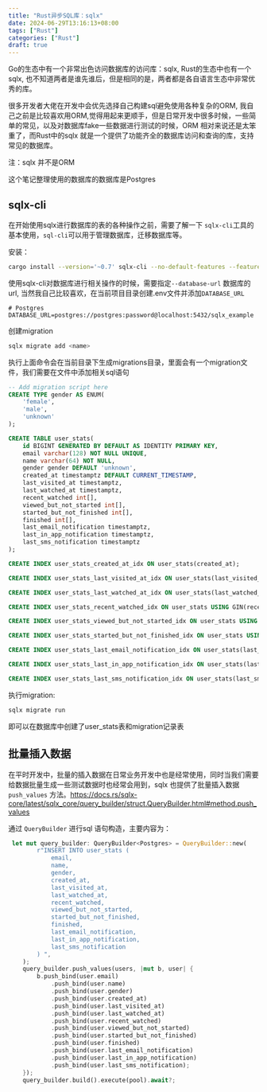 ```yaml
---
title: "Rust异步SQL库：sqlx"
date: 2024-06-29T13:16:13+08:00
tags: ["Rust"]
categories: ["Rust"]
draft: true
---
```


Go的生态中有一个非常出色访问数据库的访问库：sqlx, Rust的生态中也有一个sqlx, 也不知道两者是谁先谁后，但是相同的是，两者都是各自语言生态中非常优秀的库。

很多开发者大佬在开发中会优先选择自己构建sql避免使用各种复杂的ORM, 我自己之前是比较喜欢用ORM,觉得用起来更顺手，但是日常开发中很多时候，一些简单的常见，以及对数据库fake一些数据进行测试的时候，ORM 相对来说还是太笨重了，而Rust中的sqlx 就是一个提供了功能齐全的数据库访问和查询的库，支持常见的数据库。

注：sqlx 并不是ORM

这个笔记整理使用的数据库的数据库是Postgres

## sqlx-cli

在开始使用sqlx进行数据库的表的各种操作之前，需要了解一下 `sqlx-cli`工具的基本使用，`sql-cli`可以用于管理数据库，迁移数据库等。

安装：

```bash
cargo install --version='~0.7' sqlx-cli --no-default-features --features rustls,postgres
```

使用sqlx-cli对数据库进行相关操作的时候，需要指定`--database-url` 数据库的url, 当然我自己比较喜欢，在当前项目目录创建.env文件并添加`DATABASE_URL`

```env
# Postgres
DATABASE_URL=postgres://postgres:password@localhost:5432/sqlx_example
```

创建migration

```bash
sqlx migrate add <name>
```

执行上面命令会在当前目录下生成migrations目录，里面会有一个migration文件，我们需要在文件中添加相关sql语句

```SQL
-- Add migration script here
CREATE TYPE gender AS ENUM(
    'female',
    'male',
    'unknown'
);

CREATE TABLE user_stats(
    id BIGINT GENERATED BY DEFAULT AS IDENTITY PRIMARY KEY,
    email varchar(128) NOT NULL UNIQUE,
    name varchar(64) NOT NULL,
    gender gender DEFAULT 'unknown',
    created_at timestamptz DEFAULT CURRENT_TIMESTAMP,
    last_visited_at timestamptz,
    last_watched_at timestamptz,
    recent_watched int[],
    viewed_but_not_started int[],
    started_but_not_finished int[],
    finished int[],
    last_email_notification timestamptz,
    last_in_app_notification timestamptz,
    last_sms_notification timestamptz
);

CREATE INDEX user_stats_created_at_idx ON user_stats(created_at);

CREATE INDEX user_stats_last_visited_at_idx ON user_stats(last_visited_at);

CREATE INDEX user_stats_last_watched_at_idx ON user_stats(last_watched_at);

CREATE INDEX user_stats_recent_watched_idx ON user_stats USING GIN(recent_watched);

CREATE INDEX user_stats_viewed_but_not_started_idx ON user_stats USING GIN(viewed_but_not_started);

CREATE INDEX user_stats_started_but_not_finished_idx ON user_stats USING GIN(started_but_not_finished);

CREATE INDEX user_stats_last_email_notification_idx ON user_stats(last_email_notification);

CREATE INDEX user_stats_last_in_app_notification_idx ON user_stats(last_in_app_notification);

CREATE INDEX user_stats_last_sms_notification_idx ON user_stats(last_sms_notification);

```

执行migration:

```bash
sqlx migrate run
```

即可以在数据库中创建了user_stats表和migration记录表

## 批量插入数据

在平时开发中，批量的插入数据在日常业务开发中也是经常使用，同时当我们需要给数据批量生成一些测试数据时也经常会用到，sqlx 也提供了批量插入数据`push_values` 方法。<https://docs.rs/sqlx-core/latest/sqlx_core/query_builder/struct.QueryBuilder.html#method.push_values>

通过 `QueryBuilder` 进行sql 语句构造，主要内容为：

```rust
 let mut query_builder: QueryBuilder<Postgres> = QueryBuilder::new(
        r"INSERT INTO user_stats (
            email,
            name,
            gender,
            created_at,
            last_visited_at,
            last_watched_at,
            recent_watched,
            viewed_but_not_started,
            started_but_not_finished,
            finished,
            last_email_notification,
            last_in_app_notification,
            last_sms_notification
        ) ",
    );
    query_builder.push_values(users, |mut b, user| {
        b.push_bind(user.email)
            .push_bind(user.name)
            .push_bind(user.gender)
            .push_bind(user.created_at)
            .push_bind(user.last_visited_at)
            .push_bind(user.last_watched_at)
            .push_bind(user.recent_watched)
            .push_bind(user.viewed_but_not_started)
            .push_bind(user.started_but_not_finished)
            .push_bind(user.finished)
            .push_bind(user.last_email_notification)
            .push_bind(user.last_in_app_notification)
            .push_bind(user.last_sms_notification);
    });
    query_builder.build().execute(pool).await?;
```
